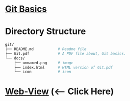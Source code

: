 # [Git Basics](Git.pdf)
# Directory Structure
```bash
git/
├── README.md           # Readme file
├── Git.pdf             # A PDF file about, Git basics.
└── docs/
    ├── unnamed.png     # image
    ├── index.html      # HTML version of Git.pdf
    └── icon            # icon
```
# [Web-View](https://harshkhalkar.github.io/git/) (<-- Click Here)
